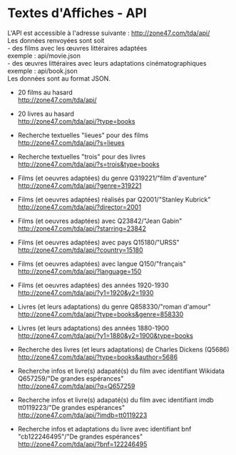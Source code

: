 Textes d'Affiches - API
======
L'API est accessible à l'adresse suivante : http://zone47.com/tda/api/  
Les données renvoyées sont soit   
    - des films avec les œuvres littéraires adaptées  
    exemple : api/movie.json  
    - des œuvres littéraires avec leurs adaptations cinématographiques   
    exemple : api/book.json  
Les données sont au format JSON.  
  
* 20 films au hasard  
http://zone47.com/tda/api/  
* 20 livres au hasard  
http://zone47.com/tda/api/?type=books  
  
* Recherche textuelles "lieues" pour des films  
http://zone47.com/tda/api/?s=lieues  
* Recherche textuelles "trois" pour des livres  
http://zone47.com/tda/api/?s=trois&type=books  
  
* Films (et oeuvres adaptées) du genre Q319221/"film d'aventure"  
http://zone47.com/tda/api/?genre=319221  
* Films (et oeuvres adaptées) réalisés par Q2001/"Stanley Kubrick"  
http://zone47.com/tda/api/?director=2001  
* Films (et oeuvres adaptées) avec Q23842/"Jean Gabin"  
http://zone47.com/tda/api/?starring=23842  
* Films (et oeuvres adaptées) avec pays Q15180/"URSS"  
http://zone47.com/tda/api/?country=15180  
* Films (et oeuvres adaptées) avec langue Q150/"français"  
http://zone47.com/tda/api/?language=150  
* Films (et oeuvres adaptées) des années 1920-1930  
http://zone47.com/tda/api/?y1=1920&y2=1930  
  
* Livres (et leurs adaptations) du genre Q858330/"roman d'amour"  
http://zone47.com/tda/api/?type=books&genre=858330  
* Livres (et leurs adaptations) des années 1880-1900  
http://zone47.com/tda/api/?y1=1880&y2=1900&type=books  
* Recherche des livres (et leurs adaptations) de Charles Dickens (Q5686)  
http://zone47.com/tda/api/?type=books&author=5686  
  
* Recherche infos et livre(s) adapaté(s) du film avec identifiant Wikidata Q657259/"De grandes espérances"  
http://zone47.com/tda/api/?q=Q657259  
* Recherche infos et livre(s) adapaté(s) du film avec identifiant imdb tt0119223/"De grandes espérances"  
http://zone47.com/tda/api/?imdb=tt0119223  
* Recherche infos et adaptations du livre avec identifiant bnf "cb122246495"/"De grandes espérances"  
http://zone47.com/tda/api/?bnf=122246495